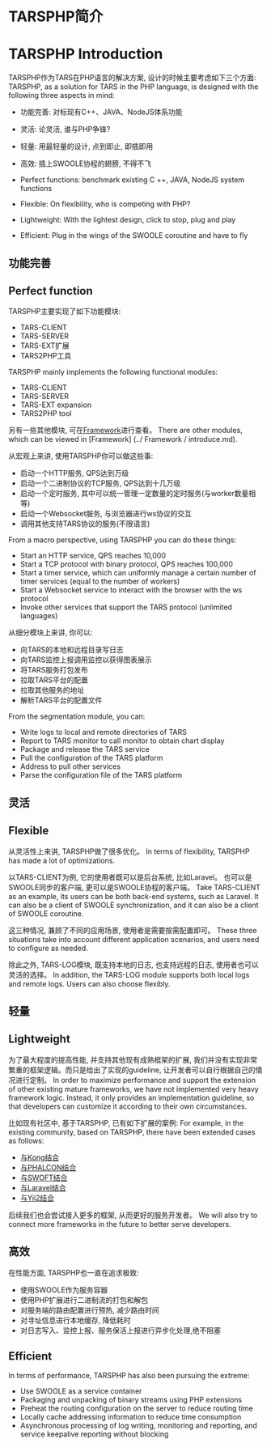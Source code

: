 
# TARSPHP简介
# TARSPHP Introduction


TARSPHP作为TARS在PHP语言的解决方案, 设计的时候主要考虑如下三个方面: 
TARSPHP, as a solution for TARS in the PHP language, is designed with the following three aspects in mind:

* 功能完善: 对标现有C++、JAVA、NodeJS体系功能
* 灵活: 论灵活, 谁与PHP争锋?
* 轻量: 用最轻量的设计, 点到即止, 即插即用
* 高效: 插上SWOOLE协程的翅膀, 不得不飞


* Perfect functions: benchmark existing C ++, JAVA, NodeJS system functions
* Flexible: On flexibility, who is competing with PHP?
* Lightweight: With the lightest design, click to stop, plug and play
* Efficient: Plug in the wings of the SWOOLE coroutine and have to fly

## 功能完善
## Perfect function


TARSPHP主要实现了如下功能模块:
* TARS-CLIENT
* TARS-SERVER
* TARS-EXT扩展
* TARS2PHP工具

TARSPHP mainly implements the following functional modules:
* TARS-CLIENT
* TARS-SERVER
* TARS-EXT expansion
* TARS2PHP tool

另有一些其他模块, 可在[Framework](../Framework/introduce.md)进行查看。
There are other modules, which can be viewed in [Framework] (../ Framework / introduce.md).

从宏观上来讲, 使用TARSPHP你可以做这些事:
* 启动一个HTTP服务, QPS达到万级
* 启动一个二进制协议的TCP服务, QPS达到十几万级
* 启动一个定时服务, 其中可以统一管理一定数量的定时服务(与worker数量相等)
* 启动一个Websocket服务, 与浏览器进行ws协议的交互
* 调用其他支持TARS协议的服务(不限语言)

From a macro perspective, using TARSPHP you can do these things:
* Start an HTTP service, QPS reaches 10,000
* Start a TCP protocol with binary protocol, QPS reaches 100,000
* Start a timer service, which can uniformly manage a certain number of timer services (equal to the number of workers)
* Start a Websocket service to interact with the browser with the ws protocol
* Invoke other services that support the TARS protocol (unlimited languages)


从细分模块上来讲, 你可以:
* 向TARS的本地和远程目录写日志
* 向TARS监控上报调用监控以获得图表展示
* 将TARS服务打包发布
* 拉取TARS平台的配置
* 拉取其他服务的地址
* 解析TARS平台的配置文件

From the segmentation module, you can:
* Write logs to local and remote directories of TARS
* Report to TARS monitor to call monitor to obtain chart display
* Package and release the TARS service
* Pull the configuration of the TARS platform
* Address to pull other services
* Parse the configuration file of the TARS platform


## 灵活
## Flexible

从灵活性上来讲, TARSPHP做了很多优化。
In terms of flexibility, TARSPHP has made a lot of optimizations.

以TARS-CLIENT为例, 它的使用者既可以是后台系统, 比如Laravel。 也可以是SWOOLE同步的客户端, 更可以是SWOOLE协程的客户端。
Take TARS-CLIENT as an example, its users can be both back-end systems, such as Laravel. It can also be a client of SWOOLE synchronization, and it can also be a client of SWOOLE coroutine.

这三种情况, 兼顾了不同的应用场景, 使用者是需要按需配置即可。
These three situations take into account different application scenarios, and users need to configure as needed.

除此之外, TARS-LOG模块, 既支持本地的日志, 也支持远程的日志, 使用者也可以灵活的选择。
In addition, the TARS-LOG module supports both local logs and remote logs. Users can also choose flexibly.

## 轻量
## Lightweight

为了最大程度的提高性能, 并支持其他现有成熟框架的扩展, 我们并没有实现非常繁重的框架逻辑。而只是给出了实现的guideline, 让开发者可以自行根据自己的情况进行定制。
In order to maximize performance and support the extension of other existing mature frameworks, we have not implemented very heavy framework logic. Instead, it only provides an implementation guideline, so that developers can customize it according to their own circumstances.

比如现有社区中, 基于TARSPHP, 已有如下扩展的案例:
For example, in the existing community, based on TARSPHP, there have been extended cases as follows:

* [与Kong结合](https://tangramor.gitlab.io/tars-docker-guide/3.TARS-PHP-HTTP%E6%9C%8D%E5%8A%A1%E7%AB%AF%E4%B8%8E%E5%AE%A2%E6%88%B7%E7%AB%AF%E5%BC%80%E5%8F%91/)
* [与PHALCON结合]()
* [与SWOFT结合](../Advanced/swoft.md)
* [与Laravel结合](../Advanced/laravel.md)
* [与Yii2结合](../Advanced/yii2.md)

后续我们也会尝试接入更多的框架, 从而更好的服务开发者。
We will also try to connect more frameworks in the future to better serve developers.

## 高效
在性能方面, TARSPHP也一直在追求极致:
* 使用SWOOLE作为服务容器
* 使用PHP扩展进行二进制流的打包和解包
* 对服务端的路由配置进行预热, 减少路由时间
* 对寻址信息进行本地缓存, 降低耗时
* 对日志写入、监控上报、服务保活上报进行异步化处理,绝不阻塞


## Efficient
In terms of performance, TARSPHP has also been pursuing the extreme:
* Use SWOOLE as a service container
* Packaging and unpacking of binary streams using PHP extensions
* Preheat the routing configuration on the server to reduce routing time
* Locally cache addressing information to reduce time consumption
* Asynchronous processing of log writing, monitoring and reporting, and service keepalive reporting without blocking
